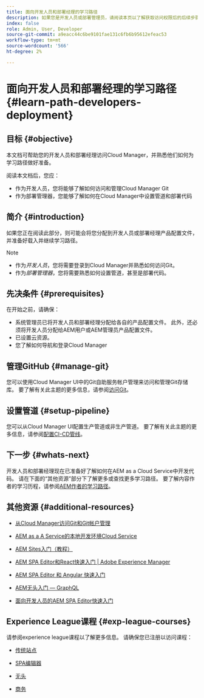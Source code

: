 ```yaml
---
title: 面向开发人员和部署经理的学习路径
description: 如果您是开发人员或部署管理员，请阅读本页以了解获取访问权限后的后续步骤
index: false
role: Admin, User, Developer
source-git-commit: a9eacc44c6be9101fae131c6fb6b95612efeac53
workflow-type: tm+mt
source-wordcount: '566'
ht-degree: 2%

---
```


# 面向开发人员和部署经理的学习路径 {#learn-path-developers-deployment}

## 目标 {#objective}

本文档可帮助您的开发人员和部署经理访问Cloud Manager，并熟悉他们如何为学习路径做好准备。

阅读本文档后，您应：

* 作为开发人员，您将能够了解如何访问和管理Cloud Manager Git
* 作为部署管理器，您能够了解如何在Cloud Manager中设置管道和部署代码

## 简介 {#introduction}

如果您正在阅读此部分，则可能会将您分配到开发人员或部署经理产品配置文件，并准备好载入并继续学习路径。

>[!NOTE]
>* 作为&#x200B;*开发人员*，您将需要登录到Cloud Manager并熟悉如何访问Git。
>* 作为&#x200B;*部署管理器*，您将需要熟悉如何设置管道，甚至是部署代码。


## 先决条件 {#prerequisites}

在开始之前，请确保：

* 系统管理员已将开发人员和部署经理分配给各自的产品配置文件。 此外，还必须将开发人员分配给AEM用户或AEM管理员产品配置文件。
* 已设置云资源。
* 您了解如何导航和登录Cloud Manager

## 管理GitHub {#manage-git}

您可以使用Cloud Manager UI中的Git自助服务帐户管理来访问和管理Git存储库。
要了解有关此主题的更多信息，请参阅[访问Git](https://experienceleague.adobe.com/docs/experience-manager-cloud-service/implementing/managing-code/accessing-git.html?lang=en)。

## 设置管道 {#setup-pipeline}

您可以从Cloud Manager UI配置生产管道或非生产管道。
要了解有关此主题的更多信息，请参阅[配置CI-CD管线](https://experienceleague.adobe.com/docs/experience-manager-cloud-service/implementing/using-cloud-manager/configure-pipeline.html?lang=en)。

## 下一步 {#whats-next}

开发人员和部署经理现在已准备好了解如何在AEM as a Cloud Service中开发代码。 请在下面的“其他资源”部分下了解更多或查找更多学习路径。 要了解内容作者的学习历程，请参阅[AEM作者的学习路径](/help/journey-onboarding/sysadmin/learning-path-aem-users.md)。

## 其他资源 {#additional-resources}

* [从Cloud Manager访问Git和Git帐户管理](https://experienceleague.adobe.com/docs/experience-manager-cloud-service/implementing/managing-code/accessing-git.html?lang=en)

* [AEM as a A Service的本地开发环境Cloud Service](https://experienceleague.adobe.com/docs/experience-manager-learn/cloud-service/local-development-environment-set-up/overview.html)

* [AEM Sites入门（教程）](https://experienceleague.adobe.com/docs/experience-manager-learn/getting-started-wknd-tutorial-develop/overview.html)

* [AEM SPA Editor和React快速入门 | Adobe Experience Manager](https://experienceleague.adobe.com/docs/experience-manager-learn/getting-started-with-aem-headless/spa-editor/react/overview.html?lang=en)

* [AEM SPA Editor 和 Angular 快速入门](https://experienceleague.adobe.com/docs/experience-manager-learn/getting-started-with-aem-headless/spa-editor/angular/overview.html?lang=en)

* [AEM无头入门 — GraphQL](https://experienceleague.adobe.com/docs/experience-manager-learn/getting-started-with-aem-headless/graphql/overview.html?lang=en)

* [面向开发人员的AEM SPA Editor快速入门](https://experienceleague.adobe.com/?Solution=Experience+Manager&amp;Solution=Experience+Manager+Sites&amp;Solution=Experience+Manager+Forms&amp;Solution=Experience+Manager+Screens#courses)

## Experience League课程 {#exp-league-courses}

请参阅experience league课程以了解更多信息。 请确保您已注册以访问课程：

* [传统站点](https://experienceleague.adobe.com/?Solution=Experience+Manager&amp;Solution=Experience+Manager+Sites&amp;Solution=Experience+Manager+Forms&amp;Solution=Experience+Manager+Screens#courses)

* [SPA编辑器](https://experienceleague.adobe.com/?Solution=Experience+Manager&amp;Solution=Experience+Manager+Sites&amp;Solution=Experience+Manager+Forms&amp;Solution=Experience+Manager+Screens#courses)

* [无头](https://experienceleague.adobe.com/?Solution=Experience+Manager&amp;Solution=Experience+Manager+Sites&amp;Solution=Experience+Manager+Forms&amp;Solution=Experience+Manager+Screens#courses)

* [商务](https://experienceleague.adobe.com/?Solution=Experience+Manager&amp;Solution=Experience+Manager+Sites&amp;Solution=Experience+Manager+Forms&amp;Solution=Experience+Manager+Screens#courses)
